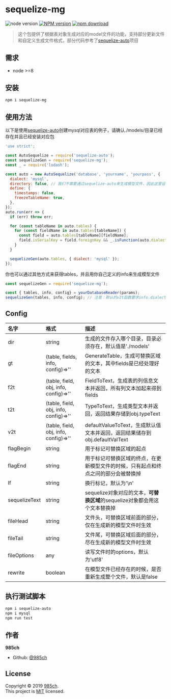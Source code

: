 # sequelize-mg
![node version][node-image]
[![NPM version][npm-image]][npm-url]
[![npm download][download-image]][download-url]

[node-image]: https://img.shields.io/badge/node-%3E%3D8-blue.svg
[npm-image]: https://img.shields.io/npm/v/sequelize-mg.svg?style=flat-square
[npm-url]: https://npmjs.org/package/sequelize-mg
[download-image]: https://img.shields.io/npm/dm/sequelize-mg.svg?style=flat-square
[download-url]: https://npmjs.org/package/sequelize-mg

> 这个包提供了根据表对象生成对应的model文件的功能，支持部分更新文件和自定义生成文件格式，部分代码参考了[sequelize-auto](https://github.com/sequelize/sequelize-auto)项目

## 需求

- node &gt;=8

## 安装

```sh
npm i sequelize-mg
```
## 使用方法
以下是使用[sequelize-auto](https://github.com/sequelize/sequelize-auto)创建mysql对应表的例子，请确认./models/目录已经存在并且已经安装对应包
```js
'use strict';

const AutoSequelize = require('sequelize-auto');
const sequelizeGen = require('sequelize-mg');
const _ = require('lodash');

const auto = new AutoSequelize('database', 'yourname', 'yourpass', {
  dialect: 'mysql',
  directory: false, // 我们不需要通过sequelize-auto来生成模型文件，因此这里设为false
  define: {
    timestamps: false,
    freezeTableName: true,
  },
});
auto.run(err => {
  if (err) throw err;

  for (const tableName in auto.tables) {
    for (const fieldName in auto.tables[tableName]) {
      const field = auto.tables[tableName][fieldName];
      field.isSerialKey = field.foreignKey && _.isFunction(auto.dialect.isSerialKey) && auto.dialect.isSerialKey(field.foreignKey);
    }
  }

  sequelizeGen(auto.tables, { dialect: 'mysql' });
});
```
你也可以通过其他方式来获得tables，并且用你自己定义的info来生成模型文件
```js
const sequelizeGen = require('sequelize-mg');

const { tables, info, config} = yourDatabaseReader(params);
sequelizeGen(tables, info, config); // 注意：默认的v2t函数要求info.dialect必须存在并且是一个字符串
```
## Config
| 名字 | 格式 | 描述 |
|:----|:-----|:-----|
| dir | string | 生成的文件存入哪个目录，目录必须存在，默认值是'./models' |
| gt | (table, fields, info, config)=>'' | GenerateTable，生成可替换区域的文本，其中fields是已经处理好的文本 |
| f2t | (table, field, obj, info, config)=>'' | FieldToText，生成表的列信息文本并返回，所有列文本加起来得到fields |
| t2t | (table, field, obj, info, config)=>'' | TypeToText，生成类型文本并返回，返回结果存储到obj.typeText |
| v2t | (table, field, obj, info, config)=>'' | defaultValueToText，生成默认值文本并返回，返回结果储存到obj.defaultValText |
| flagBegin | string | 用于标记可替换区域的起点 |
| flagEnd | string | 用于标记可替换区域的终点，在更新模型文件的时候，只有起点和终点之间的部分会被替换掉 |
| lf | string | 换行标记，默认为'\n' |
| sequelizeText | string | sequelize对象对应的文本，**可替换区域**的sequelize对象都会用这个文本替换掉 |
| fileHead | string | 文件头，可替换区域前面的部分，仅在生成新的模型文件时生效 |
| fileTail | string | 文件尾，可替换区域后面的部分，尽在生成新的模型文件时生效 |
| fileOptions | any | 读写文件时的options，默认为'utf8' |
| rewrite | boolean | 在模型文件已经存在的时候，是否重新生成整个文件，默认是false |
## 执行测试脚本

```sh
npm i sequelize-auto
npm i mysql
npm run test
```

## 作者

 **985ch**

* Github: [@985ch](https://github.com/985ch)

## License

Copyright © 2019 [985ch](https://github.com/985ch).<br />
This project is [MIT](https://github.com/985ch/sequelize-mg/blob/master/LICENSE) licensed.

